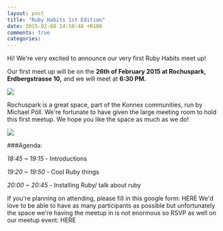 ```yaml
---
layout: post
title: "Ruby Habits 1st Edition"
date: 2015-02-08 14:50:48 +0100
comments: true
categories: 
---
```

Hi! We're very excited to announce our very first Ruby Habits meet up!

Our first meet up will be on the 
**26th of February 2015 at Rochuspark, Erdbergstrasse 10,** and we will meet at **6:30 PM.** 

<img src="/images/rochus-park.jpg"> 

Rochuspark is a great space, part of the Konnex communities, run by Michael Pöll. We're fortunate to have given the large meeting room to hold this first meetup. We hope you like the space as much as we do!

[<img src="/images/RochusParkLocation.png">](https://goo.gl/maps/nISxd)


###Agenda:

*18:45 ~ 19:15* - Introductions

*19:20 ~ 19:50* - Cool Ruby things

*20:00 ~ 20:45* - Installing Ruby/ talk about ruby

If you're planning on attending, please fill in this google form: HERE We'd love to be able to have as many participants as possible but unfortunately the space we're having the meetup in is not enormous so RSVP as well on our meetup event: HERE
